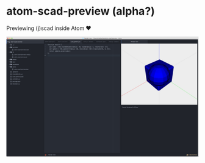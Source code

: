 # atom-scad-preview (alpha?)

Previewing (j)scad inside Atom ❤️

![A screenshot of your package](screenshot.jpg)
